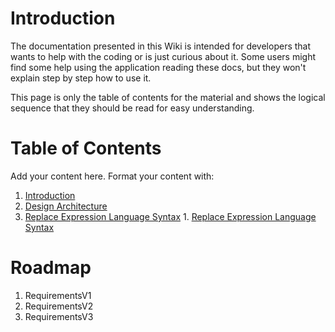 # Introduction #

The documentation presented in this Wiki is intended for developers that wants to help with the coding or is just curious about it. Some users might find some help using the application reading these docs, but they won't explain step by step how to use it.

This page is only the table of contents for the material and shows the logical sequence that they should be read for easy understanding.


# Table of Contents #

Add your content here.  Format your content with:
  1. [Introduction](Introducao.md)
  1. [Design Architecture](Architecture.md)
  1. [Replace Expression Language Syntax](ReplaceEL.md)
    1. [Replace Expression Language Syntax](BuiltinVE.md)

# Roadmap #

  1. RequirementsV1
  1. RequirementsV2
  1. RequirementsV3